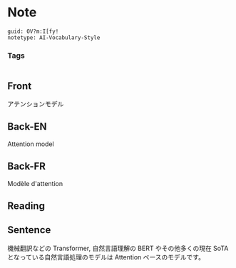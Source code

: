 # Note
```
guid: OV?m:I[fy!
notetype: AI-Vocabulary-Style
```

### Tags
```
```

## Front
アテンションモデル

## Back-EN
Attention model

## Back-FR
Modèle d'attention

## Reading


## Sentence
機械翻訳などの Transformer, 自然言語理解の BERT やその他多くの現在 SoTA となっている自然言語処理のモデルは Attention ベースのモデルです。

